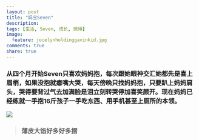 ```yaml
---
layout: post
title: "妈宝Seven"
description: 
tags: [生活, Seven, 成长, 微博]
image:
  feature: jocelynholdinggavinkid.jpg
comments: true
share: true
---
```


### 从四个月开始Seven只喜欢妈妈抱，每次跟她眼神交汇她都先是喜上眉梢，如果没抱就瘪嘴大哭，每天傍晚只找妈妈抱，只要趴上妈妈肩头，哭得要背过气去加满脸是泪立刻转哭停加喜笑颜开。现在妈妈已经练就一手抱16斤孩子一手吃东西、用手机甚至上厕所的本领。 ###

![](http://i.imgur.com/E3BHLJI.jpg)

> ### 薄皮大馅好多好多摺 ###

